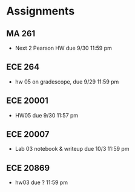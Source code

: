 # Assignments

## MA 261
 - Next 2 Pearson HW due 9/30 11:59 pm

## ECE 264
 - hw 05 on gradescope, due 9/29 11:59 pm

## ECE 20001
 - HW05 due 9/30 11:57 pm

## ECE 20007
 - Lab 03 notebook & writeup due 10/3 11:59 pm

## ECE 20869
 - hw03 due ? 11:59 pm

